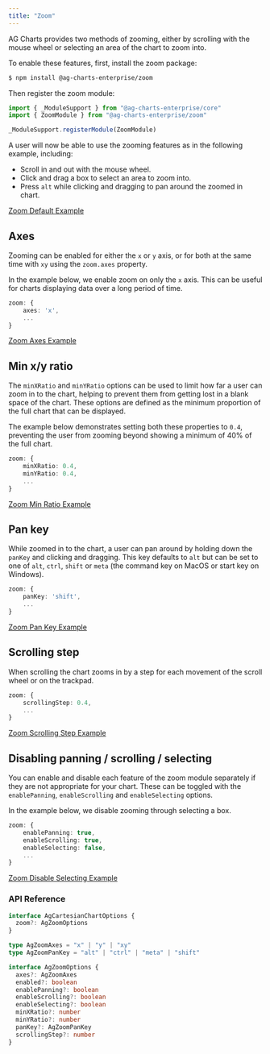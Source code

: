 ```yaml
---
title: "Zoom"
---
```


AG Charts provides two methods of zooming, either by scrolling with the mouse wheel or selecting an area of the chart to zoom into.

To enable these features, first, install the zoom package:

```bash
$ npm install @ag-charts-enterprise/zoom
```

Then register the zoom module:

```ts
import { _ModuleSupport } from "@ag-charts-enterprise/core"
import { ZoomModule } from "@ag-charts-enterprise/zoom"

_ModuleSupport.registerModule(ZoomModule)
```

A user will now be able to use the zooming features as in the following example, including:

- Scroll in and out with the mouse wheel.
- Click and drag a box to select an area to zoom into.
- Press `alt` while clicking and dragging to pan around the zoomed in chart.

[Zoom Default Example](https://plnkr.co/edit/KznL1NS8lPEvtbba?open=main.js&preview)

## Axes

Zooming can be enabled for either the `x` or `y` axis, or for both at the same time with `xy` using the `zoom.axes` property.

In the example below, we enable zoom on only the `x` axis. This can be useful for charts displaying data over a long period of time.

```ts
zoom: {
    axes: 'x',
    ...
}
```

[Zoom Axes Example](https://plnkr.co/edit/0uBhpVmIrqvn5ABD?open=main.js&preview)

## Min x/y ratio

The `minXRatio` and `minYRatio` options can be used to limit how far a user can zoom in to the chart, helping to prevent them from getting lost in a blank space of the chart. These options are defined as the minimum proportion of the full chart that can be displayed.

The example below demonstrates setting both these properties to `0.4`, preventing the user from zooming beyond showing a minimum of 40% of the full chart.

```ts
zoom: {
    minXRatio: 0.4,
    minYRatio: 0.4,
    ...
}
```

[Zoom Min Ratio Example](https://plnkr.co/edit/Q3dfsaBlcbS0FzrR?open=main.js&preview)

## Pan key

While zoomed in to the chart, a user can pan around by holding down the `panKey` and clicking and dragging. This key defaults to `alt` but can be set to one of `alt`, `ctrl`, `shift` or `meta` (the command key on MacOS or start key on Windows).

```ts
zoom: {
    panKey: 'shift',
    ...
}
```

[Zoom Pan Key Example](https://plnkr.co/edit/CTWmJq8KzlJwGQxN?open=main.js&preview)

## Scrolling step

When scrolling the chart zooms in by a step for each movement of the scroll wheel or on the trackpad.

```ts
zoom: {
    scrollingStep: 0.4,
    ...
}
```

[Zoom Scrolling Step Example](https://plnkr.co/edit/Ld2LHkVCS7Q998FF?open=main.js&preview)

## Disabling panning / scrolling / selecting

You can enable and disable each feature of the zoom module separately if they are not appropriate for your chart. These can be toggled with the `enablePanning`, `enableScrolling` and `enableSelecting` options.

In the example below, we disable zooming through selecting a box. <!-- Since dragging is now only used to pan the chart, we can set the `panKey` to `false`. -->

```ts
zoom: {
    enablePanning: true,
    enableScrolling: true,
    enableSelecting: false,
    ...
}
```

[Zoom Disable Selecting Example](https://plnkr.co/edit/QjuAvu5fi8yCTbYQ?open=main.js&preview)

### API Reference

<!-- TODO: replace with usual api reference component -->

```ts
interface AgCartesianChartOptions {
  zoom?: AgZoomOptions
}

type AgZoomAxes = "x" | "y" | "xy"
type AgZoomPanKey = "alt" | "ctrl" | "meta" | "shift"

interface AgZoomOptions {
  axes?: AgZoomAxes
  enabled?: boolean
  enablePanning?: boolean
  enableScrolling?: boolean
  enableSelecting?: boolean
  minXRatio?: number
  minYRatio?: number
  panKey?: AgZoomPanKey
  scrollingStep?: number
}
```

<!-- <interface-documentation interfaceName='AgZoomOptions' config='{ "showSnippets": false, "lookupRoot": "charts-api" }'></interface-documentation> -->
